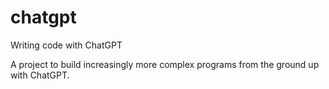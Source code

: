 # chatgpt
 Writing code with ChatGPT 
 
 A project to build increasingly more complex programs from the ground up with ChatGPT.
